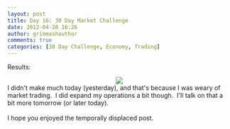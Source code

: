 ```yaml
---
layout: post
title: Day 16: 30 Day Market Challenge
date: 2012-04-28 16:26
author: grimmashauthor
comments: true
categories: [30 Day Challenge, Economy, Trading]
---
```

Results:<br /><div style="clear: both; text-align: center;"><a href="http://grimmash.com/wp-content/uploads/2012/04/Day-161.png" style="margin-left: 1em; margin-right: 1em;"><img border="0" src="http://grimmash.com/wp-content/uploads/2012/04/Day-161.png" /></a></div>I didn't make much today (yesterday), and that's because I was weary of market trading. &nbsp;I did expand my operations a bit though. &nbsp;I'll talk on that a bit more tomorrow (or later today).<br /><br />I hope you enjoyed the temporally displaced post.
